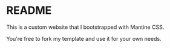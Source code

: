 # README 

This is a custom website that I bootstrapped with Mantine CSS. 

You're free to fork my template and use it for your own needs. 

